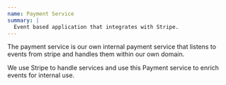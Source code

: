 ```yaml
---
name: Payment Service
summary: |
  Event based application that integrates with Stripe.
---
```


The payment service is our own internal payment service that listens to events from stripe and handles them within our own domain. 

We use Stripe to handle services and use this Payment service to enrich events for internal use.

<OpenAPI />

<NodeGraph />
